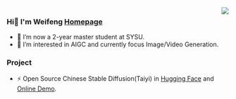 
<img align="right" src="https://github-readme-stats.vercel.app/api?username=Weifeng-Chen&show_icons=true&icon_color=CE1D2D&text_color=718096&bg_color=ffffff&hide_title=true" />

### Hi👋 I'm Weifeng [Homepage](https://weifeng-chen.github.io/)
- 🌱 I’m now a 2-year master student at SYSU.
- 🔭 I’m interested in AIGC and currently focus Image/Video Generation.


### Project
- ⚡ Open Source Chinese Stable Diffusion(Taiyi) in [Hugging Face](https://huggingface.co/IDEA-CCNL/Taiyi-Stable-Diffusion-1B-Chinese-v0.1) and [Online Demo](https://huggingface.co/spaces/IDEA-CCNL/Taiyi-Stable-Diffusion-Chinese).


<!--
**Weifeng-Chen/Weifeng-Chen** is a ✨ _special_ ✨ repository because its `README.md` (this file) appears on your GitHub profile.

Here are some ideas to get you started:

- 🔭 I’m currently working on ...
- 🌱 I’m currently learning ...
- 👯 I’m looking to collaborate on ...
- 🤔 I’m looking for help with ...
- 💬 Ask me about ...
- 📫 How to reach me: ...
- 😄 Pronouns: ...
- ⚡ Fun fact: ...
-->
